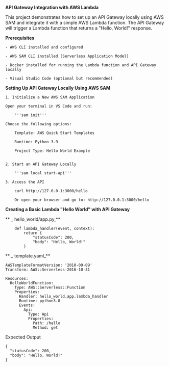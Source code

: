 **API Gateway Integration with AWS Lambda**

This project demonstrates how to set up an API Gateway locally using AWS SAM and integrate it with a simple AWS Lambda function. The API Gateway will trigger a Lambda function that returns a "Hello, World!" response.

**Prerequisites**

    - AWS CLI installed and configured

    - AWS SAM CLI installed (Serverless Application Model)

    - Docker installed for running the Lambda function and API Gateway locally

    - Visual Studio Code (optional but recommended)

**Setting Up API Gateway Locally Using AWS SAM**

    1. Initialize a New AWS SAM Application

    Open your terminal in VS Code and run:
    
        '''sam init'''

    Choose the following options:

        Template: AWS Quick Start Templates
        
        Runtime: Python 3.9
        
        Project Type: Hello World Example

   
    2. Start an API Gateway Locally

        '''sam local start-api'''

    3. Access the API

        curl http://127.0.0.1:3000/hello
        
        Or open your browser and go to: http://127.0.0.1:3000/hello

**Creating a Basic Lambda "Hello World" with API Gateway**

 **  _ hello_world/app.py_**

        def lambda_handler(event, context):
            return {
                "statusCode": 200,
                "body": "Hello, World!"
            }

 ** _  template.yaml_**

    AWSTemplateFormatVersion: '2010-09-09'
    Transform: AWS::Serverless-2016-10-31
    
    Resources:
      HelloWorldFunction:
        Type: AWS::Serverless::Function
        Properties:
          Handler: hello_world.app.lambda_handler
          Runtime: python3.8
          Events:
            Api:
              Type: Api
              Properties:
                Path: /hello
                Method: get
    
Expected Output
    
    {
      "statusCode": 200,
      "body": "Hello, World!"
    }


